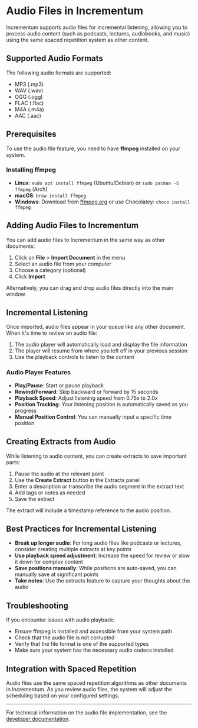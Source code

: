 # Audio Files in Incrementum

Incrementum supports audio files for incremental listening, allowing you to process audio content (such as podcasts, lectures, audiobooks, and music) using the same spaced repetition system as other content.

## Supported Audio Formats

The following audio formats are supported:

- MP3 (.mp3)
- WAV (.wav)
- OGG (.ogg)
- FLAC (.flac)
- M4A (.m4a)
- AAC (.aac)

## Prerequisites

To use the audio file feature, you need to have **ffmpeg** installed on your system. 

### Installing ffmpeg

- **Linux**: `sudo apt install ffmpeg` (Ubuntu/Debian) or `sudo pacman -S ffmpeg` (Arch)
- **macOS**: `brew install ffmpeg`
- **Windows**: Download from [ffmpeg.org](https://ffmpeg.org/download.html) or use Chocolatey: `choco install ffmpeg`

## Adding Audio Files to Incrementum

You can add audio files to Incrementum in the same way as other documents:

1. Click on **File** > **Import Document** in the menu
2. Select an audio file from your computer
3. Choose a category (optional)
4. Click **Import**

Alternatively, you can drag and drop audio files directly into the main window.

## Incremental Listening

Once imported, audio files appear in your queue like any other document. When it's time to review an audio file:

1. The audio player will automatically load and display the file information
2. The player will resume from where you left off in your previous session
3. Use the playback controls to listen to the content

### Audio Player Features

- **Play/Pause**: Start or pause playback
- **Rewind/Forward**: Skip backward or forward by 15 seconds
- **Playback Speed**: Adjust listening speed from 0.75x to 2.0x
- **Position Tracking**: Your listening position is automatically saved as you progress
- **Manual Position Control**: You can manually input a specific time position

## Creating Extracts from Audio

While listening to audio content, you can create extracts to save important parts:

1. Pause the audio at the relevant point
2. Use the **Create Extract** button in the Extracts panel
3. Enter a description or transcribe the audio segment in the extract text
4. Add tags or notes as needed
5. Save the extract

The extract will include a timestamp reference to the audio position.

## Best Practices for Incremental Listening

- **Break up longer audio**: For long audio files like podcasts or lectures, consider creating multiple extracts at key points
- **Use playback speed adjustment**: Increase the speed for review or slow it down for complex content
- **Save positions manually**: While positions are auto-saved, you can manually save at significant points
- **Take notes**: Use the extracts feature to capture your thoughts about the audio

## Troubleshooting

If you encounter issues with audio playback:

- Ensure ffmpeg is installed and accessible from your system path
- Check that the audio file is not corrupted
- Verify that the file format is one of the supported types
- Make sure your system has the necessary audio codecs installed

## Integration with Spaced Repetition

Audio files use the same spaced repetition algorithms as other documents in Incrementum. As you review audio files, the system will adjust the scheduling based on your configured settings.

---

For technical information on the audio file implementation, see the [developer documentation](/docs/developer/audio_implementation.md). 